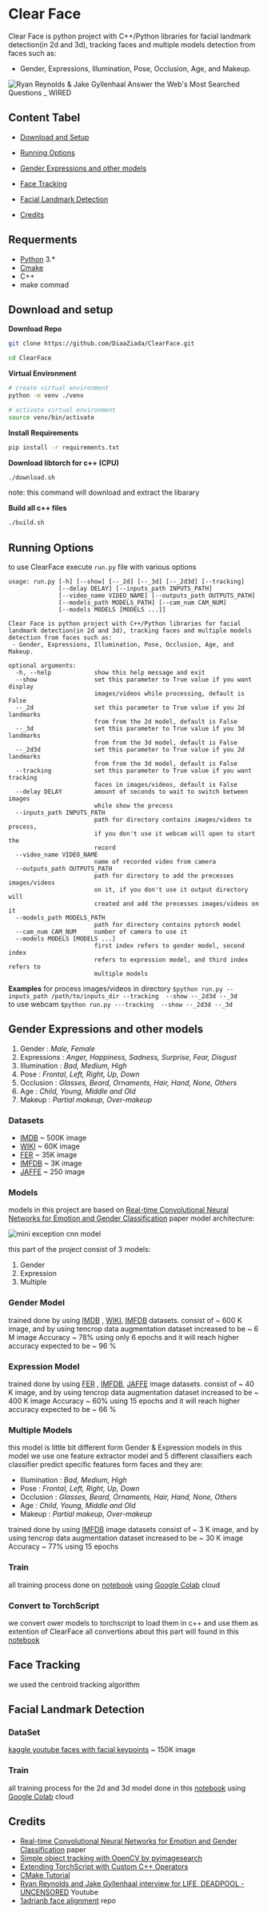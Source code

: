 

# Clear Face
Clear Face is python project with C++/Python libraries for facial landmark detection(in 2d and 3d), tracking faces and multiple models detection from faces such as:
 - Gender, Expressions, Illumination, Pose, Occlusion, Age, and Makeup.
	

![Ryan Reynolds & Jake Gyllenhaal Answer the Web's Most Searched Questions _ WIRED](https://github.com/DiaaZiada/ClearFace/blob/master/images/ClearFace.gif)

## Content Tabel

 - [Download and Setup](#download-and-setup)

 - [Running Options](#running-options)

 - [Gender Expressions and other models](#gender-expressions-and-other-models)

 - [Face Tracking](#face-tracking)

 - [Facial Landmark Detection](#facial-landmark-detection)

 - [Credits](#credits)
## Requerments
 - [Python](https://www.python.org/) 3.*
 - [Cmake](https://cmake.org/)
 - C++
 - make commad 
 
## Download and setup
**Download Repo**
```bash 
git clone https://github.com/DiaaZiada/ClearFace.git
```
```bash
cd ClearFace
```
**Virtual Environment**
```bash
# create virtual environment
python -m venv ./venv
```
```bash
# activate virtual environment
source venv/bin/activate
```

**Install Requirements**
```bash
pip install -r requirements.txt
```
**Download libtorch for c++ (CPU)**
```bash
./download.sh
``` 
note: this command will download and extract the libarary

**Build all c++ files**
```bash
./build.sh
```

## Running Options
to use ClearFace execute `run.py` file with  various options
```
usage: run.py [-h] [--show] [--_2d] [--_3d] [--_2d3d] [--tracking]
              [--delay DELAY] [--inputs_path INPUTS_PATH]
              [--video_name VIDEO_NAME] [--outputs_path OUTPUTS_PATH]
              [--models_path MODELS_PATH] [--cam_num CAM_NUM]
              [--models MODELS [MODELS ...]]

Clear Face is python project with C++/Python libraries for facial landmark detection(in 2d and 3d), tracking faces and multiple models detection from faces such as:
 - Gender, Expressions, Illumination, Pose, Occlusion, Age, and Makeup.

optional arguments:
  -h, --help            show this help message and exit
  --show                set this parameter to True value if you want display
                        images/videos while processing, default is False
  --_2d                 set this parameter to True value if you 2d landmarks
                        from from the 2d model, default is False
  --_3d                 set this parameter to True value if you 3d landmarks
                        from from the 3d model, default is False
  --_2d3d               set this parameter to True value if you 2d landmarks
                        from from the 3d model, default is False
  --tracking            set this parameter to True value if you want tracking
                        faces in images/videos, default is False
  --delay DELAY         amount of seconds to wait to switch between images
                        while show the precess
  --inputs_path INPUTS_PATH
                        path for directory contains images/videos to process,
                        if you don't use it webcam will open to start the
                        record
  --video_name VIDEO_NAME
                        name of recorded video from camera
  --outputs_path OUTPUTS_PATH
                        path for directory to add the precesses images/videos
                        on it, if you don't use it output directory will
                        created and add the precesses images/videos on it
  --models_path MODELS_PATH
                        path for directory contains pytorch model
  --cam_num CAM_NUM     number of camera to use it
  --models MODELS [MODELS ...]
                        first index refers to gender model, second index
                        refers to expression model, and third index refers to
                        multiple models

```
**Examples**
for process images/videos in directory
`$python run.py --inputs_path /path/to/inputs_dir --tracking  --show --_2d3d --_3d`  
to use webcam 
`$python run.py ---tracking  --show --_2d3d --_3d`   

## Gender Expressions and other models
1.  Gender : _Male, Female_
2.  Expressions : _Anger, Happiness, Sadness, Surprise, Fear, Disgust_
3.  Illumination : _Bad, Medium, High_
4.  Pose : _Frontal, Left, Right, Up, Down_
5.  Occlusion : _Glasses, Beard, Ornaments, Hair, Hand, None, Others_
6.  Age : _Child, Young, Middle and Old_
7.  Makeup : _Partial makeup, Over-makeup_
### Datasets
* [IMDB](https://data.vision.ee.ethz.ch/cvl/rrothe/imdb-wiki/) ~ 500K image
* [WIKI](https://data.vision.ee.ethz.ch/cvl/rrothe/imdb-wiki/) ~ 60K image
* [FER](https://www.kaggle.com/c/challenges-in-representation-learning-facial-expression-recognition-challenge/data) ~ 35K image
* [IMFDB](http://cvit.iiit.ac.in/projects/IMFDB/) ~ 3K image
* [JAFFE](http://www.kasrl.org/jaffe.html) ~ 250 image


### Models
models in this project are based on [Real-time Convolutional Neural Networks for Emotion and Gender Classification](https://arxiv.org/pdf/1710.07557.pdf) paper
model architecture: 

![mini exception cnn model](https://github.com/DiaaZiada/ClearFace/blob/master/images/mini_exception_cnn_model.png)

this part of the project consist of 3 models:
	

 1. Gender
 2. Expression
 3. Multiple

### Gender Model
trained done by using [IMDB](https://data.vision.ee.ethz.ch/cvl/rrothe/imdb-wiki/) , [WIKI](https://data.vision.ee.ethz.ch/cvl/rrothe/imdb-wiki/),  [IMFDB](http://cvit.iiit.ac.in/projects/IMFDB/)  datasets. consist of ~ 600 K image, and by using tencrop data augmentation dataset increased to be ~ 6 M image 
Accuracy ~ 78% using only 6 epochs and it will reach higher accuracy expected to be ~ 96 %

### Expression Model
trained done by using [FER](https://www.kaggle.com/c/challenges-in-representation-learning-facial-expression-recognition-challenge/data) , [IMFDB](http://cvit.iiit.ac.in/projects/IMFDB/), [JAFFE](http://www.kasrl.org/jaffe.html)  image datasets. consist of ~ 40 K image, and by using tencrop data augmentation dataset increased to be ~ 400 K image 
Accuracy ~ 60% using 15 epochs and it will reach higher accuracy expected to be ~ 66 %

### Multiple Models
this model is little bit different form Gender & Expression models 
in this model we use one feature extractor model and 5 different classifiers each classifier predict specific features form faces and they are:
* Illumination : _Bad, Medium, High_
*  Pose : _Frontal, Left, Right, Up, Down_
*  Occlusion : _Glasses, Beard, Ornaments, Hair, Hand, None, Others_
*  Age : _Child, Young, Middle and Old_
*  Makeup : _Partial makeup, Over-makeup_

trained done by using [IMFDB](http://cvit.iiit.ac.in/projects/IMFDB/) image datasets consist of ~ 3 K image, and by using tencrop data augmentation dataset increased to be ~ 30 K image 
Accuracy ~ 77% using 15 epochs
### Train
all training process done on [notebook](https://github.com/DiaaZiada/ClearFace/blob/master/notebooks/Gender%2C%20Expressions%2C%20Illumination%2C%20Pose%2C%20Occlusion%2C%20Age%2C%20and%20Makeup.ipynb) using [Google Colab](https://colab.research.google.com) cloud 
### Convert to TorchScript

we convert ower models to torchscript to load them in c++
and use them as extention of ClearFace
all convertions about this part will found in this [notebook](https://github.com/DiaaZiada/ClearFace/blob/master/notebooks/ConvToTorchScript.ipynb)

## Face Tracking
we used the centroid tracking algorithm
## Facial Landmark Detection
### DataSet
[kaggle youtube faces with facial keypoints](https://www.kaggle.com/selfishgene/youtube-faces-with-facial-keypoints) ~ 150K image

### Train
all training process for the 2d and 3d model done in this [notebook](https://github.com/DiaaZiada/ClearFace/blob/master/notebooks/Facial_Keypoints_Detection.ipynb) using [Google Colab](https://colab.research.google.com) cloud 

## Credits

* [Real-time Convolutional Neural Networks for Emotion and Gender Classification](https://arxiv.org/pdf/1710.07557.pdf) paper
* [Simple object tracking with OpenCV by  pyimagesearch](https://www.pyimagesearch.com/2018/07/23/simple-object-tracking-with-opencv/)
* [Extending TorchScript with Custom C++ Operators](https://github.com/pytorch/tutorials/blob/master/advanced_source/torch_script_custom_ops.rst)
* [CMake Tutorial](https://medium.com/@onur.dundar1/cmake-tutorial-585dd180109b)
* [Ryan Reynolds and Jake Gyllenhaal interview for LIFE, DEADPOOL - UNCENSORED](https://www.youtube.com/watch?v=_kB5K33bd6Y&t=3s) Youtube
* [1adrianb face alignment](https://github.com/1adrianb/face-alignment) repo

